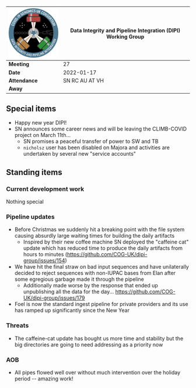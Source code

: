 | <img src="/assets/dipi.png" alt="DIPI Badge" width="150">      | Data Integrity and Pipeline Integration (DIPI) Working Group |
| -------------- | -------------------- |
| **Meeting**    | 27                   |
| **Date**       | 2022-01-17           |
| **Attendance** | SN RC AU AT VH       |
| **Away**       |                      |


## Special items

* Happy new year DIPI!
* SN announces some career news and will be leaving the CLIMB-COVID project on March 11th...
    * SN promises a peaceful transfer of power to SW and TB
    * `nicholsz` user has been disabled on Majora and activities are undertaken by several new "service accounts"

## Standing items

### Current development work

Nothing special

### Pipeline updates

* Before Christmas we suddenly hit a breaking point with the file system causing absurdly large waiting times for building the daily artifacts
    * Inspired by their new coffee machine SN deployed the "caffeine cat" update which has reduced time to produce the daily artifacts from hours to minutes (https://github.com/COG-UK/dipi-group/issues/154)
* We have hit the final straw on bad input sequences and have unilaterally decided to reject sequences with non-IUPAC bases from Elan after some egregious garbage made it through the pipeline
    * Additionally made worse by the response that ended up unpublishing all the data for the day... https://github.com/COG-UK/dipi-group/issues/179 
* Foel is now the standard ingest pipeline for private providers and its use has ramped up significantly since the New Year

### Threats

* The caffeine-cat update has bought us more time and stability but the big directories are going to need addressing as a priority now

### AOB

* All pipes flowed well over without much intervention over the holiday period -- amazing work! 
